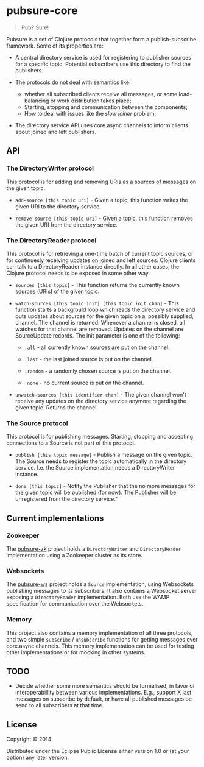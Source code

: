 # pubsure-core

> Pub? Sure!

Pubsure is a set of Clojure protocols that together form a publish-subscribe framework. Some of its properties are:

* A central directory service is used for registering to publisher sources for a specific topic. Potential subscribers use this directory to find the publishers.

* The protocols do not deal with semantics like:
  * whether all subscribed clients receive all messages, or some load-balancing or work distribution takes place;
  * Starting, stopping and communication between the components;
  * How to deal with issues like the _slow joiner_ problem;

* The directory service API uses core.async channels to inform clients about joined and left publishers.

## API

### The DirectoryWriter protocol

This protocol is for adding and removing URIs as a sources of messages on the given topic.

* `add-source [this topic uri]` - Given a topic, this function writes the given URI to the directory service.

* `remove-source [this topic uri]` - Given a topic, this function removes the given URI from the directory service.

### The DirectoryReader protocol

This protocol is for retrieving a one-time batch of current topic sources, or for continuesly receiving updates on joined and left sources. Clojure clients can talk to a DirectoryReader instance directly. In all other cases, the Clojure protocol needs to be exposed in some other way.

* `sources [this topic]` - This function returns the currently known sources (URIs) of the given topic.

* `watch-sources [this topic init] [this topic init chan]` - This function starts a backgrould loop which reads the directory service and puts updates about sources for the given topic on a, possibly supplied, channel. The channel is returned. Whenever a channel is closed, all watches for that channel are removed. Updates on the channel are SourceUpdate records. The init parameter is one of the following:

  * `:all` - all currently known sources are put on the channel.

  * `:last` - the last joined source is put on the channel.

  * `:random` - a randomly chosen source is put on the channel.

  * `:none` - no current source is put on the channel.

* `unwatch-sources [this identifier chan]` - The given channel won't receive any updates on the directory
     service anymore regarding the given topic. Returns the channel.

### The Source protocol

This protocol is for publishing messages. Starting, stopping and accepting connections to a Source is not part of this protocol.

* `publish [this topic message]` - Publish a message on the given topic. The Source needs to register the topic automatically in the directory service. I.e. the Source implementation needs a DirectoryWriter instance.

* `done [this topic]` - Notify the Publisher that the no more messages for the given topic will be published (for now). The Publisher will be unregistered from the directory service."

## Current implementations

### Zookeeper

The [pubsure-zk](#) project holds a `DirectoryWriter` and `DirectoryReader` implementation using a Zookeeper cluster as its store.

### Websockets

The [pubsure-ws](#) project holds a `Source` implementation, using Websockets publishing messages to its subscribers. It also contains a Websocket server exposing a `DirectoryReader` implementation. Both use the WAMP specification for communication over the Websockets.

### Memory

This project also contains a memory implementation of all three protocols, and two simple `subscribe` / `unsubscribe` functions for getting messages over core.async channels. This memory implementation can be used for testing other implementations or for mocking in other systems.

## TODO

* Decide whether some more semantics should be formalised, in favor of interoperabillity between various implementations. E.g., support X last messages on subscribe by default, or have all published messages be send to all subscribers at that time.


## License

Copyright © 2014

Distributed under the Eclipse Public License either version 1.0 or (at
your option) any later version.
